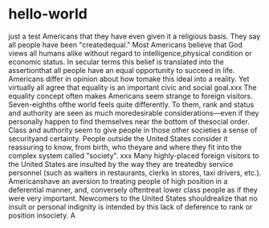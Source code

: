 # hello-world
just a test
Americans that they have even given it a religious basis. They say all people have been "createdequal." Most Americans believe that God views all humans alike without regard to intelligence,physical condition or economic status. In secular terms this belief is translated into the assertionthat all people have an equal opportunity to succeed in life. Americans differ in opinion about how tomake this ideal into a reality. Yet virtually all agree that equality is an important civic and social goal.xxx The equality concept often makes Americans seem strange to foreign visitors. Seven-eighths ofthe world feels quite differently. To them, rank and status and authority are seen as much moredesirable considerations—even if they personally happen to find themselves near the bottom of thesocial order. Class and authority seem to give people in those other societies a sense of securityand certainty. People outside the United States consider it reassuring to know, from birth, who theyare and where they fit into the complex system called "society". xxx Many highly-placed foreign visitors to the United States are insulted by the way they are treatedby service personnel (such as waiters in restaurants, clerks in stores, taxi drivers, etc.). Americanshave an aversion to treating people of high position in a deferential manner, and, conversely oftentreat lower class people as if they were very important. Newcomers to the United States shouldrealize that no insult or personal indignity is intended by this lack of deference to rank or position insociety. A 

